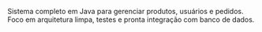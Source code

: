 Sistema completo em Java para gerenciar produtos, usuários e pedidos.  
Foco em arquitetura limpa, testes e pronta integração com banco de dados.
